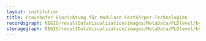 ```yaml
---
layout: institution
title: Fraunhofer-Einrichtung für Modulare Festkörper-Technologien
recordsgraph: REGIO/resultDataVisualization/images/MetaData/PLDlevel/bySurt/gaw/CDXmimedist/defraunhoferemft/records.svg
storagegraph: REGIO/resultDataVisualization/images/MetaData/PLDlevel/bySurt/gaw/CDXmimedist/defraunhoferemft/storage.svg
---
```

